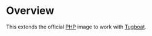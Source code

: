 # Overview

This extends the official [PHP](https://hub.docker.com/_/php/) image to work with [Tugboat](https://tugboat.qa).

